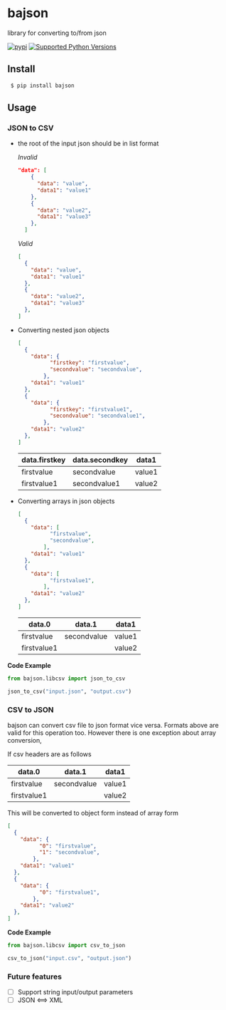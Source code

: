 # bajson
library for converting to/from json

[![pypi](http://img.shields.io/pypi/v/bajson.png)](https://pypi.python.org/pypi/bajson)
[![Supported Python Versions](https://img.shields.io/pypi/pyversions/bajson.svg)](https://pypi.python.org/pypi/bajson/)

## Install
```bash
 $ pip install bajson
```

## Usage

### JSON to CSV
* the root of the input json should be in list format

  *Invalid* 
  ```json
  "data": [
      {
        "data": "value",
        "data1": "value1"
      },
      {
        "data": "value2",
        "data1": "value3"
      },
    ]
  ``` 
  *Valid*
  ```json
  [
    {
      "data": "value",
      "data1": "value1"
    },
    {
      "data": "value2",
      "data1": "value3"
    },
  ]
  ```
* Converting nested json objects
  ```json
  [
    {
      "data": {
            "firstkey": "firstvalue",
            "secondvalue": "secondvalue",
          },           
      "data1": "value1"
    },
    {
      "data": {
            "firstkey": "firstvalue1",
            "secondvalue": "secondvalue1",
          },           
      "data1": "value2"
    },
  ]
  ```
  

    | data.firstkey | data.secondkey | data1 |
    | -------- | ----------- | ----------- |
    | firstvalue | secondvalue | value1 |
    | firstvalue1 | secondvalue1 | value2 |
    
    
* Converting arrays in json objects
  ```json
  [
    {
      "data": [
            "firstvalue",
            "secondvalue",
          ],           
      "data1": "value1"
    },
    {
      "data": [
            "firstvalue1",
          ],           
      "data1": "value2"
    },
  ]
  ```
  

    | data.0 | data.1 | data1 |
    | -------- | ----------- | ----------- |
    | firstvalue | secondvalue | value1 |
    | firstvalue1 |  | value2 |


**Code Example**
```python
from bajson.libcsv import json_to_csv

json_to_csv("input.json", "output.csv")
```

### CSV to JSON

bajson can convert csv file to json format vice versa. Formats above are valid for this operation too. However there is one exception about array conversion,

If csv headers are as follows

  | data.0 | data.1 | data1 |
  | -------- | ----------- | ----------- |
  | firstvalue | secondvalue | value1 |
  | firstvalue1 |  | value2 |
    
This will be converted to object form instead of array form
  ```json
  [
    {
      "data": {
            "0": "firstvalue",
            "1": "secondvalue",
          },           
      "data1": "value1"
    },
    {
      "data": {
            "0": "firstvalue1",
          },           
      "data1": "value2"
    },
  ]
  ```
  
**Code Example**
```python
from bajson.libcsv import csv_to_json

csv_to_json("input.csv", "output.json")
```


### Future features
- [ ] Support string input/output parameters
- [ ] JSON <==> XML
